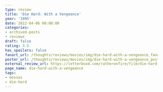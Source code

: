 ```yaml
---
type: review
title: 'Die Hard: With a Vengeance'
year: '1995'
date: 2022-04-06 00:00:00
categories:
- archived-posts
- reviews
draft: false
rating: 3.5
has_spoilers: false
fanart_url: /thoughts/reviews/movies/img/die-hard-with-a-vengeance_fanart.png
poster_url: /thoughts/reviews/movies/img/die-hard-with-a-vengeance_poster.png
external_review_url: https://letterboxd.com/ratheronfire/film/die-hard-with-a-vengeance/
page_name: die-hard-with-a-vengeance
tags:
- movies
- die-hard
---
```


